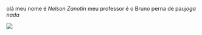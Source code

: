 olá meu nome é *Nelson Zanotin* meu professor é o Bruno perna de pau*joga nada*

![](https://media.tenor.com/XZCT29ngNzAAAAAC/dogs-hot.gif)
